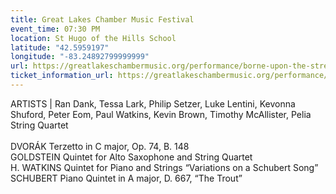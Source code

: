 ```yaml
---
title: Great Lakes Chamber Music Festival
event_time: 07:30 PM
location: St Hugo of the Hills School
latitude: "42.5959197"
longitude: "-83.24892799999999"
url: https://greatlakeschambermusic.org/performance/borne-upon-the-stream/
ticket_information_url: https://greatlakeschambermusic.org/performance/borne-upon-the-stream/
---
```

ARTISTS | Ran Dank, Tessa Lark, Philip Setzer, Luke Lentini,
Kevonna Shuford, Peter Eom, Paul Watkins, Kevin Brown,
Timothy McAllister, Pelia String Quartet<br>
<br>
DVORÁK Terzetto in C major, Op. 74, B. 148<br>
GOLDSTEIN Quintet for Alto Saxophone and String Quartet<br>
H. WATKINS Quintet for Piano and Strings “Variations on a Schubert Song”<br>
SCHUBERT Piano Quintet in A major, D. 667, “The Trout”<br>